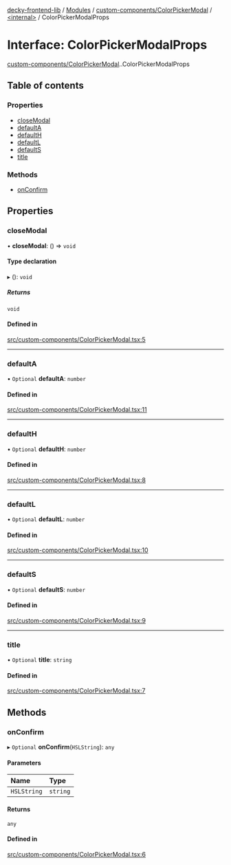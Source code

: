 [decky-frontend-lib](../README.md) / [Modules](../modules.md) / [custom-components/ColorPickerModal](../modules/custom_components_ColorPickerModal.md) / [<internal\>](../modules/custom_components_ColorPickerModal._internal_.md) / ColorPickerModalProps

# Interface: ColorPickerModalProps

[custom-components/ColorPickerModal](../modules/custom_components_ColorPickerModal.md).[<internal>](../modules/custom_components_ColorPickerModal._internal_.md).ColorPickerModalProps

## Table of contents

### Properties

- [closeModal](custom_components_ColorPickerModal._internal_.ColorPickerModalProps.md#closemodal)
- [defaultA](custom_components_ColorPickerModal._internal_.ColorPickerModalProps.md#defaulta)
- [defaultH](custom_components_ColorPickerModal._internal_.ColorPickerModalProps.md#defaulth)
- [defaultL](custom_components_ColorPickerModal._internal_.ColorPickerModalProps.md#defaultl)
- [defaultS](custom_components_ColorPickerModal._internal_.ColorPickerModalProps.md#defaults)
- [title](custom_components_ColorPickerModal._internal_.ColorPickerModalProps.md#title)

### Methods

- [onConfirm](custom_components_ColorPickerModal._internal_.ColorPickerModalProps.md#onconfirm)

## Properties

### closeModal

• **closeModal**: () => `void`

#### Type declaration

▸ (): `void`

##### Returns

`void`

#### Defined in

[src/custom-components/ColorPickerModal.tsx:5](https://github.com/SteamDeckHomebrew/decky-frontend-lib/blob/5f0470c/src/custom-components/ColorPickerModal.tsx#L5)

___

### defaultA

• `Optional` **defaultA**: `number`

#### Defined in

[src/custom-components/ColorPickerModal.tsx:11](https://github.com/SteamDeckHomebrew/decky-frontend-lib/blob/5f0470c/src/custom-components/ColorPickerModal.tsx#L11)

___

### defaultH

• `Optional` **defaultH**: `number`

#### Defined in

[src/custom-components/ColorPickerModal.tsx:8](https://github.com/SteamDeckHomebrew/decky-frontend-lib/blob/5f0470c/src/custom-components/ColorPickerModal.tsx#L8)

___

### defaultL

• `Optional` **defaultL**: `number`

#### Defined in

[src/custom-components/ColorPickerModal.tsx:10](https://github.com/SteamDeckHomebrew/decky-frontend-lib/blob/5f0470c/src/custom-components/ColorPickerModal.tsx#L10)

___

### defaultS

• `Optional` **defaultS**: `number`

#### Defined in

[src/custom-components/ColorPickerModal.tsx:9](https://github.com/SteamDeckHomebrew/decky-frontend-lib/blob/5f0470c/src/custom-components/ColorPickerModal.tsx#L9)

___

### title

• `Optional` **title**: `string`

#### Defined in

[src/custom-components/ColorPickerModal.tsx:7](https://github.com/SteamDeckHomebrew/decky-frontend-lib/blob/5f0470c/src/custom-components/ColorPickerModal.tsx#L7)

## Methods

### onConfirm

▸ `Optional` **onConfirm**(`HSLString`): `any`

#### Parameters

| Name | Type |
| :------ | :------ |
| `HSLString` | `string` |

#### Returns

`any`

#### Defined in

[src/custom-components/ColorPickerModal.tsx:6](https://github.com/SteamDeckHomebrew/decky-frontend-lib/blob/5f0470c/src/custom-components/ColorPickerModal.tsx#L6)
